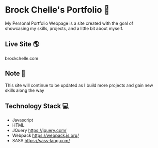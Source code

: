 # Brock Chelle's Portfolio 👦
My Personal Portfolio Webpage is a site created with the goal of showcasing my skills, projects, and a little bit about myself.

## Live Site 🌎
brockchelle.com

## Note 📝
This site will continue to be updated as I build more projects and gain new skills along the way

## Technology Stack 💻
* Javascript
* HTML
* JQuery https://jquery.com/
* Webpack https://webpack.js.org/
* SASS https://sass-lang.com/
